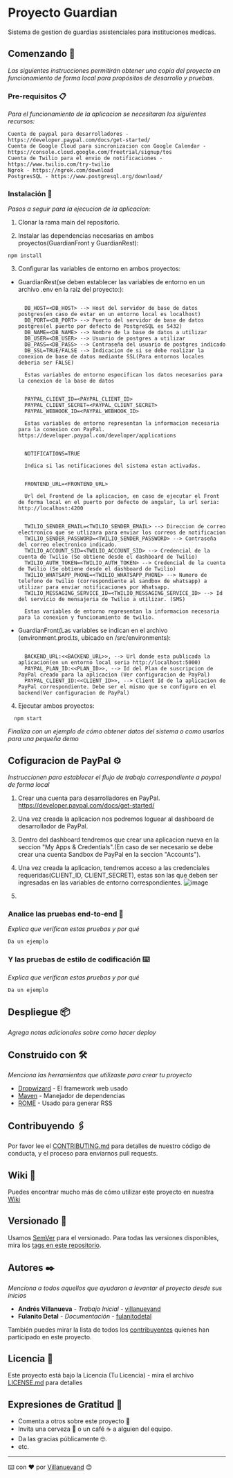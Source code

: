 # Proyecto Guardian

Sistema de gestion de guardias asistenciales para instituciones medicas.

## Comenzando 🚀

_Las siguientes instrucciones permitirán obtener una copia del proyecto en funcionamiento de forma local para propósitos de desarrollo y pruebas._

### Pre-requisitos 📋

_Para el funcionamiento de la aplicacion se necesitaran los  siguientes recursos:_

```
Cuenta de paypal para desarrolladores - https://developer.paypal.com/docs/get-started/
Cuenta de Google Cloud para sincronizacion con Google Calendar - https://console.cloud.google.com/freetrial/signup/tos
Cuenta de Twilio para el envio de notificaciones - https://www.twilio.com/try-twilio
Ngrok - https://ngrok.com/download
PostgresSQL - https://www.postgresql.org/download/
```

### Instalación 🔧

_Pasos a seguir para la ejecucion de la aplicacion:_

1. Clonar la rama main del repositorio.

2. Instalar las dependencias necesarias en ambos proyectos(GuardianFront y GuardianRest):

```
npm install
```
3. Configurar las variables de entorno en ambos proyectos: 
  
  * GuardianRest(se deben establecer las variables de entorno en un archivo .env en la raiz del proyecto:): 
    
      ```
      
        DB_HOST=<DB_HOST> --> Host del servidor de base de datos postgres(en caso de estar en un entorno local es localhost)
        DB_PORT=<DB_PORT> --> Puerto del servidor de base de datos postgres(el puerto por defecto de PostgreSQL es 5432)
        DB_NAME=<DB_NAME> --> Nombre de la base de datos a utilizar
        DB_USER=<DB_USER> --> Usuario de postgres a utilizar
        DB_PASS=<DB_PASS> --> Contraseña del usuario de postgres indicado
        DB_SSL=TRUE/FALSE --> Indicacion de si se debe realizar la conexion de base de datos mediante SSL(Para entornos locales deberia ser FALSE)
        
        Estas variables de entorno especifican los datos necesarios para la conexion de la base de datos
      ```
      ```
      
        PAYPAL_CLIENT_ID=<PAYPAL_CLIENT_ID>
        PAYPAL_CLIENT_SECRET=<PAYPAL_CLIENT_SECRET>
        PAYPAL_WEBHOOK_ID=<PAYPAL_WEBHOOK_ID>
        
        Estas variables de entorno representan la informacion necesaria para la conexion con PayPal. https://developer.paypal.com/developer/applications 
      ```
      ```
      
        NOTIFICATIONS=TRUE
        
        Indica si las notificaciones del sistema estan activadas.
      ```
      ```
      
        FRONTEND_URL=<FRONTEND_URL>
        
        Url del Frontend de la aplicacion, en caso de ejecutar el Front de forma local en el puerto por defecto de angular, la url seria: http://localhost:4200
      ```

      ```
      
        TWILIO_SENDER_EMAIL=<TWILIO_SENDER_EMAIL> --> Direccion de correo electronico que se utlizara para enviar los correos de notificacion
        TWILIO_SENDER_PASSWORD=<TWILIO_SENDER_PASSWORD> --> Contraseña del correo electronico indicado.
        TWILIO_ACCOUNT_SID=<TWILIO_ACCOUNT_SID> --> Credencial de la cuenta de Twilio (Se obtiene desde el dashboard de Twilio)
        TWILIO_AUTH_TOKEN=<TWILIO_AUTH_TOKEN> --> Credencial de la cuenta de Twilio (Se obtiene desde el dashboard de Twilio)
        TWILIO_WHATSAPP_PHONE=<TWILIO_WHATSAPP_PHONE> --> Numero de telefono de twilio (correspondiente al sandbox de whatsapp) a utilizar para enviar notificaciones por Whatsapp.
        TWILIO_MESSAGING_SERVICE_ID=<TWILIO_MESSAGING_SERVICE_ID> --> Id del servicio de mensajeria de Twilio a utilizar. (SMS)
      
        Estas variables de entorno representan la informacion necesaria para la conexion y funcionamiento de twilio.
      ```
    
  * GuardianFront(Las variables se indican en el archivo (environment.prod.ts, ubicado en /src/environments):
    ``` 

      BACKEND_URL:<<BACKEND_URL>>, --> Url donde esta publicada la aplicacion(en un entorno local seria http://localhost:5000)
      PAYPAL_PLAN_ID:<<PLAN_ID>>, --> Id del Plan de suscripcion de PayPal creado para la aplicacion (Ver configuracion de PayPal)
      PAYPAL_CLIENT_ID:<<CLIENT_ID>>, --> Client Id de la aplicacion de PayPal correspondiente. Debe ser el mismo que se configuro en el backend(Ver configuracion de PayPal)
    ```
  
4. Ejecutar ambos proyectos:
  ``` 
    npm start
  ```
  
  
  
_Finaliza con un ejemplo de cómo obtener datos del sistema o como usarlos para una pequeña demo_

## Cofiguracion de PayPal ⚙️

_Instruccionen para establecer el flujo de trabajo correspondiente a paypal de forma local_

1. Crear una cuenta para desarrolladores en PayPal. https://developer.paypal.com/docs/get-started/
2. Una vez creada la aplicacion nos podremos loguear al dashboard de desarrollador de PayPal.
3. Dentro del dashboard tendremos que crear una aplicacion nueva en la seccion "My Apps & Credentials".(En caso de ser necesario se debe crear una cuenta Sandbox de PayPal en la seccion "Accounts").
4. Una vez creada la aplicacion, tendremos acceso a las credenciales requeridas(CLIENT_ID, CLIENT_SECRET), estas son las que deben ser ingresadas en las variables de entorno correspondientes.
![image](https://user-images.githubusercontent.com/64421944/144615254-522a5120-3b1c-465e-b896-ba936be48b06.png)

6. 

### Analice las pruebas end-to-end 🔩

_Explica que verifican estas pruebas y por qué_

```
Da un ejemplo
```

### Y las pruebas de estilo de codificación ⌨️

_Explica que verifican estas pruebas y por qué_

```
Da un ejemplo
```

## Despliegue 📦

_Agrega notas adicionales sobre como hacer deploy_

## Construido con 🛠️

_Menciona las herramientas que utilizaste para crear tu proyecto_

* [Dropwizard](http://www.dropwizard.io/1.0.2/docs/) - El framework web usado
* [Maven](https://maven.apache.org/) - Manejador de dependencias
* [ROME](https://rometools.github.io/rome/) - Usado para generar RSS

## Contribuyendo 🖇️

Por favor lee el [CONTRIBUTING.md](https://gist.github.com/villanuevand/xxxxxx) para detalles de nuestro código de conducta, y el proceso para enviarnos pull requests.

## Wiki 📖

Puedes encontrar mucho más de cómo utilizar este proyecto en nuestra [Wiki](https://github.com/tu/proyecto/wiki)

## Versionado 📌

Usamos [SemVer](http://semver.org/) para el versionado. Para todas las versiones disponibles, mira los [tags en este repositorio](https://github.com/tu/proyecto/tags).

## Autores ✒️

_Menciona a todos aquellos que ayudaron a levantar el proyecto desde sus inicios_

* **Andrés Villanueva** - *Trabajo Inicial* - [villanuevand](https://github.com/villanuevand)
* **Fulanito Detal** - *Documentación* - [fulanitodetal](#fulanito-de-tal)

También puedes mirar la lista de todos los [contribuyentes](https://github.com/your/project/contributors) quíenes han participado en este proyecto. 

## Licencia 📄

Este proyecto está bajo la Licencia (Tu Licencia) - mira el archivo [LICENSE.md](LICENSE.md) para detalles

## Expresiones de Gratitud 🎁

* Comenta a otros sobre este proyecto 📢
* Invita una cerveza 🍺 o un café ☕ a alguien del equipo. 
* Da las gracias públicamente 🤓.
* etc.



---
⌨️ con ❤️ por [Villanuevand](https://github.com/Villanuevand) 😊

